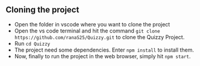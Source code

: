 ## Cloning the project
- Open the folder in vscode where you want to clone the project
- Open the vs code terminal and hit the command `git clone https://github.com/ranaS25/Quizzy.git` to clone the Quizzy Project.
- Run `cd Quizzy`
- The project need some dependencies. Enter `npm install` to install them.
- Now, finally to run the project in the web browser, simply hit `npm start`.
  
